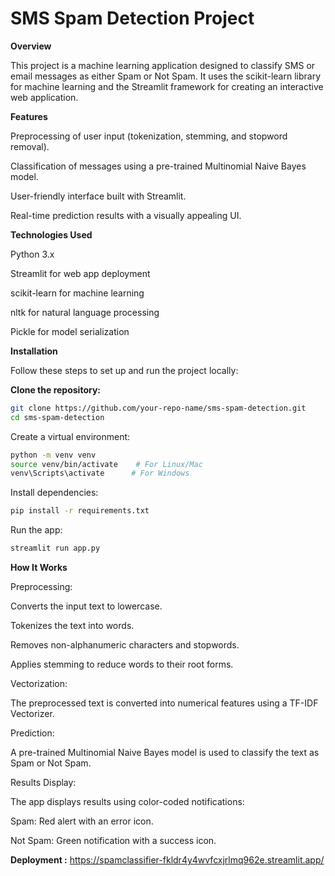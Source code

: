 # SMS Spam Detection Project

**Overview**

This project is a machine learning application designed to classify SMS or email messages as either Spam or Not Spam. It uses the scikit-learn library for machine learning and the Streamlit framework for creating an interactive web application.

**Features**

Preprocessing of user input (tokenization, stemming, and stopword removal).

Classification of messages using a pre-trained Multinomial Naive Bayes model.

User-friendly interface built with Streamlit.

Real-time prediction results with a visually appealing UI.

**Technologies Used**

Python 3.x

Streamlit for web app deployment

scikit-learn for machine learning

nltk for natural language processing

Pickle for model serialization

**Installation**

Follow these steps to set up and run the project locally:

**Clone the repository:**
```bash
git clone https://github.com/your-repo-name/sms-spam-detection.git
cd sms-spam-detection
```
Create a virtual environment:
```bash
python -m venv venv
source venv/bin/activate    # For Linux/Mac
venv\Scripts\activate      # For Windows
```
Install dependencies:
```bash
pip install -r requirements.txt
```
Run the app:
```bash
streamlit run app.py
```

**How It Works**

Preprocessing:

Converts the input text to lowercase.

Tokenizes the text into words.

Removes non-alphanumeric characters and stopwords.

Applies stemming to reduce words to their root forms.

Vectorization:

The preprocessed text is converted into numerical features using a TF-IDF Vectorizer.

Prediction:

A pre-trained Multinomial Naive Bayes model is used to classify the text as Spam or Not Spam.

Results Display:

The app displays results using color-coded notifications:

Spam: Red alert with an error icon.

Not Spam: Green notification with a success icon.

**Deployment :** https://spamclassifier-fkldr4y4wvfcxjrlmq962e.streamlit.app/
